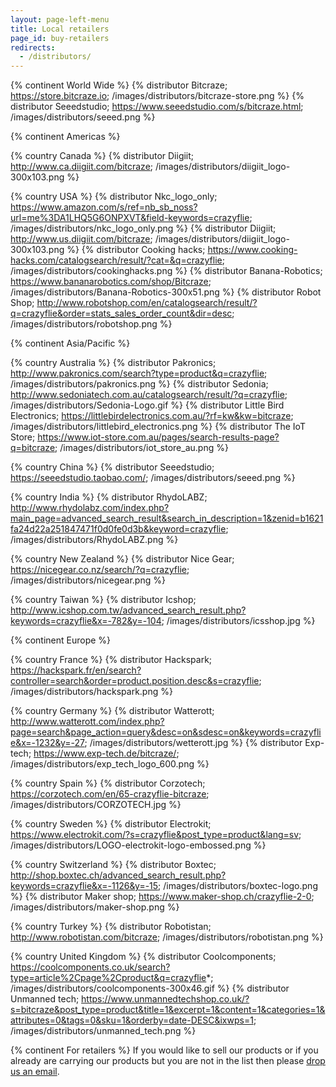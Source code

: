 ```yaml
---
layout: page-left-menu
title: Local retailers
page_id: buy-retailers
redirects:
  - /distributors/
---
```


{% continent World Wide %}
{% distributor Bitcraze; https://store.bitcraze.io; /images/distributors/bitcraze-store.png %}
{% distributor Seeedstudio; https://www.seeedstudio.com/s/bitcraze.html; /images/distributors/seeed.png %}

{% continent Americas %}

{% country Canada %}
{% distributor Diigiit; http://www.ca.diigiit.com/bitcraze; /images/distributors/diigiit_logo-300x103.png %}

{% country USA %}
{% distributor Nkc_logo_only; https://www.amazon.com/s/ref=nb_sb_noss?url=me%3DA1LHQ5G6ONPXVT&field-keywords=crazyflie; /images/distributors/nkc_logo_only.png %}
{% distributor Diigiit; http://www.us.diigiit.com/bitcraze; /images/distributors/diigiit_logo-300x103.png %}
{% distributor Cooking hacks; https://www.cooking-hacks.com/catalogsearch/result/?cat=&q=crazyflie; /images/distributors/cookinghacks.png %}
{% distributor Banana-Robotics; https://www.bananarobotics.com/shop/Bitcraze; /images/distributors/Banana-Robotics-300x51.png %}
{% distributor Robot Shop; http://www.robotshop.com/en/catalogsearch/result/?q=crazyflie&order=stats_sales_order_count&dir=desc; /images/distributors/robotshop.png %}


{% continent Asia/Pacific %}

{% country Australia %}
{% distributor Pakronics; http://www.pakronics.com/search?type=product&q=crazyflie; /images/distributors/pakronics.png %}
{% distributor Sedonia; http://www.sedoniatech.com.au/catalogsearch/result/?q=crazyflie; /images/distributors/Sedonia-Logo.gif %}
{% distributor Little Bird Electronics; https://littlebirdelectronics.com.au/?rf=kw&kw=bitcraze; /images/distributors/littlebird_electronics.png %}
{% distributor The IoT Store; https://www.iot-store.com.au/pages/search-results-page?q=bitcraze; /images/distributors/iot_store_au.png %}

{% country China %}
{% distributor Seeedstudio; https://seeedstudio.taobao.com/; /images/distributors/seeed.png %}

{% country India %}
{% distributor RhydoLABZ; http://www.rhydolabz.com/index.php?main_page=advanced_search_result&search_in_description=1&zenid=b1621fa24d22a251847471f0d0fe0d3b&keyword=crazyflie; /images/distributors/RhydoLABZ.png %}

{% country New Zealand %}
{% distributor Nice Gear; https://nicegear.co.nz/search/?q=crazyflie; /images/distributors/nicegear.png %}

{% country Taiwan %}
{% distributor Icshop; http://www.icshop.com.tw/advanced_search_result.php?keywords=crazyflie&x=-782&y=-104; /images/distributors/icsshop.jpg %}


{% continent Europe %}

{% country France %}
{% distributor Hackspark; https://hackspark.fr/en/search?controller=search&order=product.position.desc&s=crazyflie; /images/distributors/hackspark.png %}

{% country Germany %}
{% distributor Watterott; http://www.watterott.com/index.php?page=search&page_action=query&desc=on&sdesc=on&keywords=crazyflie&x=-1232&y=-27; /images/distributors/wetterott.jpg %}
{% distributor Exp-tech; https://www.exp-tech.de/bitcraze/; /images/distributors/exp_tech_logo_600.png %}

{% country Spain %}
{% distributor Corzotech; https://corzotech.com/en/65-crazyflie-bitcraze; /images/distributors/CORZOTECH.jpg %}

{% country Sweden %}
{% distributor Electrokit; https://www.electrokit.com/?s=crazyflie&post_type=product&lang=sv; /images/distributors/LOGO-electrokit-logo-embossed.png %}

{% country Switzerland %}
{% distributor Boxtec; http://shop.boxtec.ch/advanced_search_result.php?keywords=crazyflie&x=-1126&y=-15; /images/distributors/boxtec-logo.png %}
{% distributor Maker shop; https://www.maker-shop.ch/crazyflie-2-0; /images/distributors/maker-shop.png %}

{% country Turkey %}
{% distributor Robotistan; http://www.robotistan.com/bitcraze; /images/distributors/robotistan.png %}

{% country United Kingdom %}
{% distributor Coolcomponents; https://coolcomponents.co.uk/search?type=article%2Cpage%2Cproduct&q=crazyflie*; /images/distributors/coolcomponents-300x46.gif %}
{% distributor Unmanned tech; https://www.unmannedtechshop.co.uk/?s=bitcraze&post_type=product&title=1&excerpt=1&content=1&categories=1&attributes=0&tags=0&sku=1&orderby=date-DESC&ixwps=1; /images/distributors/unmanned_tech.png %}

{% continent For retailers %}
If you would like to sell our products or if you already are carrying our products but you are not in the list then please [drop us an email](/about/contact/).
